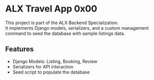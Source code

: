 # ALX Travel App 0x00

This project is part of the ALX Backend Specialization.  
It implements Django models, serializers, and a custom management command to seed the database with sample listings data.

## Features

- Django Models: Listing, Booking, Review
- Serializers for API interaction
- Seed script to populate the database
